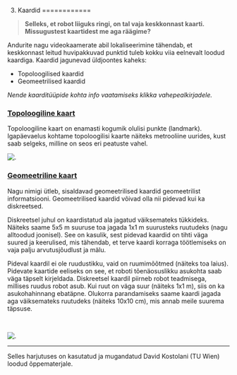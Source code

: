 



 3. Kaardid
============











> 
> 
> **Selleks, et robot liiguks ringi, on tal vaja keskkonnast kaarti. Missugustest kaartidest me aga räägime?**
> 
> 
> 
> 



Andurite nagu videokaamerate abil lokaliseerimine tähendab, et keskkonnast leitud huvipakkuvad punktid tuleb kokku viia eelnevalt loodud kaardiga. Kaardid jagunevad üldjoontes kaheks:



* Topoloogilised kaardid
* Geomeetrilised kaardid



*Nende kaarditüüpide kohta info vaatamiseks klikka vahepealkirjadele.*




### [**Topoloogiline kaart**](#)

Topoloogiline kaart on enamasti kogumik olulisi punkte (landmark). Igapäevaelus kohtame topoloogilisi kaarte näiteks metrooliine uurides, kust saab selgeks, milline on seos eri peatuste vahel.




![.](https://sisu.ut.ee/sites/default/files/rosak/files/topmap-est.png)









### [**Geomeetriline kaart**](#)

Nagu nimigi ütleb, sisaldavad geomeetrilised kaardid geomeetrilist informatsiooni. Geomeetrilised kaardid võivad olla nii pidevad kui ka diskreetsed.




Diskreetsel juhul on kaardistatud ala jagatud väiksemateks tükkideks. Näiteks saame 5x5 m suuruse toa jagada 1x1 m suurusteks ruutudeks (nagu alltoodud joonisel). See on kasulik, sest pidevad kaardid on tihti väga suured ja keerulised, mis tähendab, et terve kaardi korraga töötlemiseks on vaja palju arvutusjõudlust ja mälu.




Pideval kaardil ei ole ruudustikku, vaid on ruumimõõtmed (näiteks toa laius). Pidevate kaartide eeliseks on see, et roboti tõenäosuslikku asukohta saab väga täpselt kirjeldada. Diskreetsel kaardil piirneb robot teadmisega, millises ruudus robot asub. Kui ruut on väga suur (näiteks 1x1 m), siis on ka asukohahinnang ebatäpne. Olukorra parandamiseks saame kaardi jagada aga väiksemateks ruutudeks (näiteks 10x10 cm), mis annab meile suurema täpsuse.




  




![.](https://sisu.ut.ee/sites/default/files/rosak/files/geommap-est.png)










---



 Selles harjutuses on kasutatud ja mugandatud David Kostolani (TU Wien) loodud õppematerjale.



 


